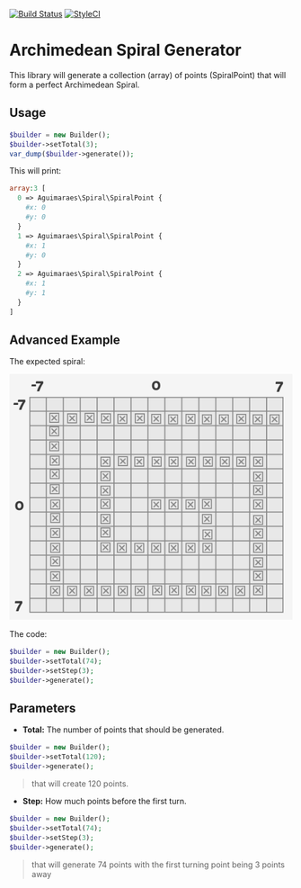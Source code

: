 [![Build Status](https://travis-ci.org/aguimaraes/spiral.svg?branch=master)](https://travis-ci.org/aguimaraes/spiral) [![StyleCI](https://styleci.io/repos/64354281/shield)](https://styleci.io/repos/64354281)

# Archimedean Spiral Generator

This library will generate a collection (array) 
of points (SpiralPoint) that will form a perfect Archimedean Spiral.

## Usage

```php
$builder = new Builder();
$builder->setTotal(3);
var_dump($builder->generate());
```

This will print:

```php
array:3 [
  0 => Aguimaraes\Spiral\SpiralPoint {
    #x: 0
    #y: 0
  }
  1 => Aguimaraes\Spiral\SpiralPoint {
    #x: 1
    #y: 0
  }
  2 => Aguimaraes\Spiral\SpiralPoint {
    #x: 1
    #y: 1
  }
]
```

## Advanced Example

The expected spiral:

![Expected Archimedean Spiral](spiral_example.png)

The code:

```php
$builder = new Builder();
$builder->setTotal(74);
$builder->setStep(3);
$builder->generate();
``` 

## Parameters

* __Total:__ The number of points that should be generated.

```php
$builder = new Builder();
$builder->setTotal(120);
$builder->generate();
```

> that will create 120 points.

* __Step:__ How much points before the first turn.

```php
$builder = new Builder();
$builder->setTotal(74);
$builder->setStep(3);
$builder->generate();
```

> that will generate 74 points with the first turning point being 3 points away